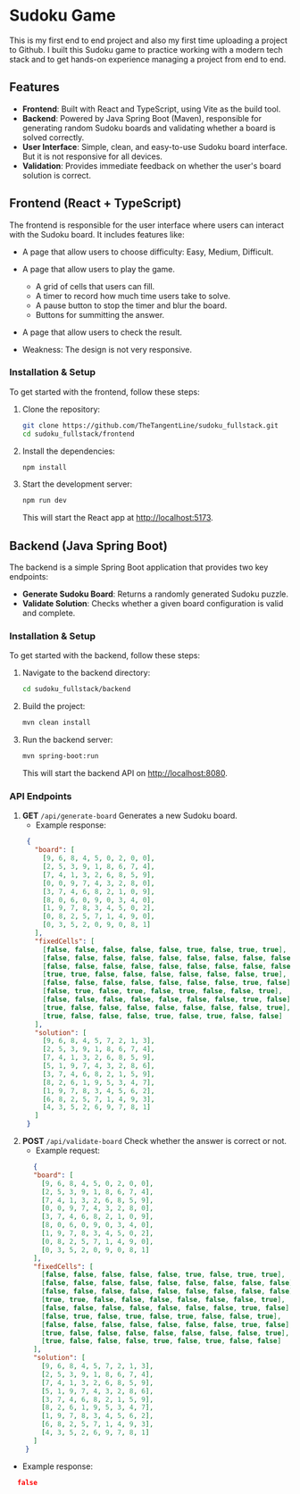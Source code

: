 # Sudoku Game

 This is my first end to end project and also my first time uploading a project to Github. I built this Sudoku game to practice working with a modern tech stack and to get hands-on experience managing a project from end to end.

## Features
- **Frontend**: Built with React and TypeScript, using Vite as the build tool.
- **Backend**: Powered by Java Spring Boot (Maven), responsible for generating random Sudoku boards and validating whether a board is solved correctly.
- **User Interface**: Simple, clean, and easy-to-use Sudoku board interface. But it is not responsive for all devices.
- **Validation**: Provides immediate feedback on whether the user's board solution is correct.

## Frontend (React + TypeScript)
The frontend is responsible for the user interface where users can interact with the Sudoku board. It includes features like:
- A page that allow users to choose difficulty: Easy, Medium, Difficult.
- A page that allow users to play the game.
  + A grid of cells that users can fill.
  + A timer to record how much time users take to solve.
  + A pause button to stop the timer and blur the board.
  + Buttons for summitting the answer.
- A page that allow users to check the result.

- Weakness: The design is not very responsive.

### Installation & Setup
To get started with the frontend, follow these steps:

1. Clone the repository:
    ```bash
    git clone https://github.com/TheTangentLine/sudoku_fullstack.git
    cd sudoku_fullstack/frontend
    ```

2. Install the dependencies:
    ```bash
    npm install
    ```

3. Start the development server:
    ```bash
    npm run dev
    ```
    This will start the React app at [http://localhost:5173](http://localhost:5173).

## Backend (Java Spring Boot)
The backend is a simple Spring Boot application that provides two key endpoints:
- **Generate Sudoku Board**: Returns a randomly generated Sudoku puzzle.
- **Validate Solution**: Checks whether a given board configuration is valid and complete.

### Installation & Setup
To get started with the backend, follow these steps:

1. Navigate to the backend directory:
    ```bash
    cd sudoku_fullstack/backend
    ```

2. Build the project:
    ```bash
    mvn clean install
    ```

3. Run the backend server:
    ```bash
    mvn spring-boot:run
    ```
    This will start the backend API on [http://localhost:8080](http://localhost:8080).

### API Endpoints
1. **GET** `/api/generate-board`
   Generates a new Sudoku board.
   - Example response:
   ```json
    {
      "board": [
        [9, 6, 8, 4, 5, 0, 2, 0, 0],
        [2, 5, 3, 9, 1, 8, 6, 7, 4],
        [7, 4, 1, 3, 2, 6, 8, 5, 9],
        [0, 0, 9, 7, 4, 3, 2, 8, 0],
        [3, 7, 4, 6, 8, 2, 1, 0, 9],
        [8, 0, 6, 0, 9, 0, 3, 4, 0],
        [1, 9, 7, 8, 3, 4, 5, 0, 2],
        [0, 8, 2, 5, 7, 1, 4, 9, 0],
        [0, 3, 5, 2, 0, 9, 0, 8, 1]
      ],
      "fixedCells": [
        [false, false, false, false, false, true, false, true, true],
        [false, false, false, false, false, false, false, false, false],
        [false, false, false, false, false, false, false, false, false],
        [true, true, false, false, false, false, false, false, true],
        [false, false, false, false, false, false, false, true, false],
        [false, true, false, true, false, true, false, false, true],
        [false, false, false, false, false, false, false, true, false],
        [true, false, false, false, false, false, false, false, true],
        [true, false, false, false, true, false, true, false, false]
      ],
      "solution": [
        [9, 6, 8, 4, 5, 7, 2, 1, 3],
        [2, 5, 3, 9, 1, 8, 6, 7, 4],
        [7, 4, 1, 3, 2, 6, 8, 5, 9],
        [5, 1, 9, 7, 4, 3, 2, 8, 6],
        [3, 7, 4, 6, 8, 2, 1, 5, 9],
        [8, 2, 6, 1, 9, 5, 3, 4, 7],
        [1, 9, 7, 8, 3, 4, 5, 6, 2],
        [6, 8, 2, 5, 7, 1, 4, 9, 3],
        [4, 3, 5, 2, 6, 9, 7, 8, 1]
      ]
    }
   
2. **POST** `/api/validate-board`
   Check whether the answer is correct or not.
   - Example request:
```json
      {
      "board": [
        [9, 6, 8, 4, 5, 0, 2, 0, 0],
        [2, 5, 3, 9, 1, 8, 6, 7, 4],
        [7, 4, 1, 3, 2, 6, 8, 5, 9],
        [0, 0, 9, 7, 4, 3, 2, 8, 0],
        [3, 7, 4, 6, 8, 2, 1, 0, 9],
        [8, 0, 6, 0, 9, 0, 3, 4, 0],
        [1, 9, 7, 8, 3, 4, 5, 0, 2],
        [0, 8, 2, 5, 7, 1, 4, 9, 0],
        [0, 3, 5, 2, 0, 9, 0, 8, 1]
      ],
      "fixedCells": [
        [false, false, false, false, false, true, false, true, true],
        [false, false, false, false, false, false, false, false, false],
        [false, false, false, false, false, false, false, false, false],
        [true, true, false, false, false, false, false, false, true],
        [false, false, false, false, false, false, false, true, false],
        [false, true, false, true, false, true, false, false, true],
        [false, false, false, false, false, false, false, true, false],
        [true, false, false, false, false, false, false, false, true],
        [true, false, false, false, true, false, true, false, false]
      ],
      "solution": [
        [9, 6, 8, 4, 5, 7, 2, 1, 3],
        [2, 5, 3, 9, 1, 8, 6, 7, 4],
        [7, 4, 1, 3, 2, 6, 8, 5, 9],
        [5, 1, 9, 7, 4, 3, 2, 8, 6],
        [3, 7, 4, 6, 8, 2, 1, 5, 9],
        [8, 2, 6, 1, 9, 5, 3, 4, 7],
        [1, 9, 7, 8, 3, 4, 5, 6, 2],
        [6, 8, 2, 5, 7, 1, 4, 9, 3],
        [4, 3, 5, 2, 6, 9, 7, 8, 1]
      ]
    }
```
  - Example response:
```json
  false
